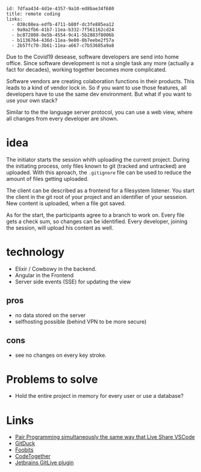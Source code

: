
```
id: 7dfaa434-4d1e-4357-9a10-ed8bae34f680
title: remote coding
links:
  - 038c08ea-edfb-4711-b80f-dc3fe885ea12
  - 9a9a2fb6-41b7-11ea-b332-7f561162cd24
  - bc872808-0e5b-4554-9c41-5b2883f8006b
  - b1136764-436d-11ea-9e00-8b7eebe2f57a
  - 2b57fc70-3b61-11ea-a667-c7b53685a9a8
```

Due to the Covid19 desease, software developers are send into home office. 
Since software development is not a single task any more (actually a fact for decades),
working together becomes more complicated.

Software vendors are creating colaboration functions in their products.
This leads to a kind of vendor lock in.
So if you want to use those features, all developers have to use the same dev environment.
But what if you want to use your own stack?

Similar to the the language server protocol, you can use a web view, where all changes from
every developer are shown.

# idea 

The initiator starts the session whith uploading the current project. 
During the initiating process, only files known to git 
(tracked and untracked) are uploaded.
With this aproach, the `.gitignore` file can be used 
to reduce the amount of files getting uploaded.

The client can be described as a frontend for a filesystem listener.
You start the client in the git root of your project 
and an identifier of your sesseion.
New content is uploaded, when a file got saved. 

As for the start, the participants agree to a branch to work on.
Every file gets a check sum, so changes can be identified.
Every developer, joining the session, will upload his content as well.

# technology

* Elixir / Cowbowy in the backend.
* Angular in the Frontend
* Server side events (SSE) for updating the view

## pros

* no data stored on the server
* selfhosting possible (behind VPN to be more secure)

## cons

* see no changes on every key stroke.

# Problems to solve

* Hold the entire project in memory for every user or use a database?

# Links 

* [Pair Programming simultaneously the same way that Live Share VSCode](https://intellij-support.jetbrains.com/hc/en-us/community/posts/360001795120-Pair-Programming-simultaneously-the-same-way-that-Live-Share-VSCode)
* [GitDuck](https://gitduck.com/)
* [Foobits](https://floobits.com/)
* [CodeTogether](https://www.codetogether.com/)
* [Jetbrains GitLive plugin](https://plugins.jetbrains.com/plugin/11955-gitlive)

